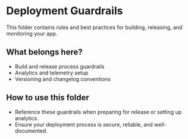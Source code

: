 # Deployment Guardrails

This folder contains rules and best practices for building, releasing, and monitoring your app.

## What belongs here?
- Build and release process guardrails
- Analytics and telemetry setup
- Versioning and changelog conventions

## How to use this folder
- Reference these guardrails when preparing for release or setting up analytics.
- Ensure your deployment process is secure, reliable, and well-documented.
